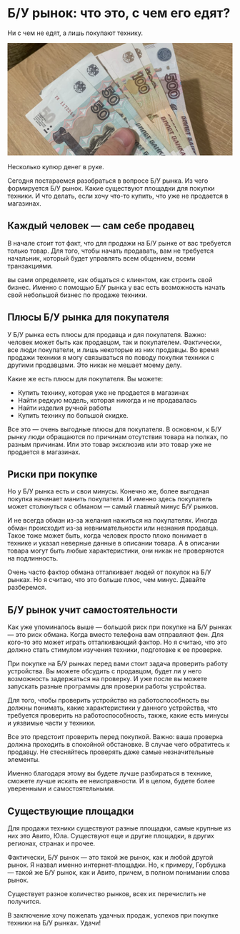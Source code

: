 # Б/У рынок: что это, с чем его едят?

<div class="subtitle">Ни с чем не едят, а лишь покупают технику.</div>

![Alt](cap.jpg)

<div class="subtitle">Несколько купюр денег в руке.</div>

Сегодня постараемся разобраться в вопросе Б/У рынка. Из чего формируется Б/У рынок. Какие существуют площадки для
покупки техники. И что делать, если хочу что-то купить, что уже не продается в магазинах.

## Каждый человек — сам себе продавец

В начале стоит тот факт, что для продажи на Б/У рынке от вас требуется только товар. Для того, чтобы начать продавать,
вам не требуется начальник, который будет управлять всем общением, всеми транзакциями.

вы сами определяете, как общаться с клиентом, как строить свой бизнес. Именно с помощью Б/У рынка у вас есть возможность
начать свой небольшой бизнес по продаже техники.

## Плюсы Б/У рынка для покупателя

У Б/У рынка есть плюсы для продавца и для покупателя. Важно: человек может быть как продавцом, так и покупателем.
Фактически, все люди покупатели, и лишь некоторые из них продавцы. Во время продажи техники я могу связываться по поводу
покупки техники с другими продавцами. Это никак не мешает моему делу.

Какие же есть плюсы для покупателя. Вы можете:

- Купить технику, которая уже не продается в магазинах
- Найти редкую модель, которая никогда и не продавалась
- Найти изделия ручной работы
- Купить технику по большой скидке.

Все это — очень выгодные плюсы для покупателя. В основном, к Б/У рынку люди обращаются по причинам отсутствия товара на
полках, по разным причинам. Или это товар эксклюзив или это товар уже не продается в магазинах.

## Риски при покупке

Но у Б/У рынка есть и свои минусы. Конечно же, более выгодная покупка начинает манить покупателя. И именно здесь
покупатель может столкнуться с обманом — самый главный минус Б/У рынков.

И не всегда обман из-за желания нажиться на покупателях. Иногда обман происходит из-за невнимательности или незнания
продавца. Такое тоже может быть, когда человек просто плохо понимает в технике и указал неверные данные в описании
товара. А в описании товара могут быть любые характеристики, они никак не проверяются на подлинность.

Очень часто фактор обмана отталкивает людей от покупок на Б/У рынках. Но я считаю, что это больше плюс, чем минус.
Давайте разберемся.

## Б/У рынок учит самостоятельности

Как уже упоминалось выше — большой риск при покупке на Б/У рынках — это риск обмана. Когда вместо телефона вам
отправляют фен. Для кого-то это может играть отталкивающий фактор. Но я считаю, что это должно стать стимулом изучения
техники, подготовке к ее проверке.

При покупке на Б/У рынках перед вами стоит задача проверить работу устройства. Вы можете обсудить с продавцом, будет ли
у него возможность задержаться на проверку. И уже после вы можете запускать разные программы для проверки работы
устройства.

Для того, чтобы проверить устройство на работоспособность вы должны понимать, какие характеристики у данного устройства,
что требуется проверить на работоспособность, также, какие есть минусы и уязвимые части у техники.

Все это предстоит проверить перед покупкой. Важно: ваша проверка должна проходить в спокойной обстановке. В случае чего
обратитесь к продавцу. Не стесняйтесь проверять даже самые незначительные элементы.

Именно благодаря этому вы будете лучше разбираться в технике, сможете лучше искать ее неисправности. И в целом, будете
более уверенными и самостоятельными.

## Существующие площадки

Для продажи техники существуют разные площадки, самые крупные из них это Авито, Юла. Существуют еще и другие площадки, в
других регионах, странах и прочее.

Фактически, Б/У рынок — это такой же рынок, как и любой другой рынок. Я назвал именно интернет-площадки. Но, к примеру,
Горбушка — такой же Б/У рынок, как и Авито, причем, в полном понимании слова рынок.

Существует разное количество рынков, всех их перечислить не получится.

В заключение хочу пожелать удачных продаж, успехов при покупке техники на Б/У рынках. Удачи!
